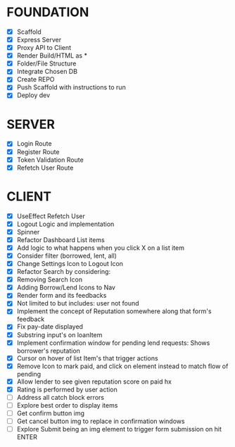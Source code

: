 # FOUNDATION

- [x] Scaffold
- [x] Express Server
- [x] Proxy API to Client
- [x] Render Build/HTML as \*
- [x] Folder/File Structure
- [x] Integrate Chosen DB
- [x] Create REPO
- [x] Push Scaffold with instructions to run
- [x] Deploy dev

# SERVER

- [x] Login Route
- [x] Register Route
- [x] Token Validation Route
- [x] Refetch User Route

# CLIENT

- [x] UseEffect Refetch User
- [x] Logout Logic and implementation
- [x] Spinner
- [x] Refactor Dashboard List items
- [x] Add logic to what happens when you click X on a list item
- [x] Consider filter (borrowed, lent, all)
- [x] Change Settings Icon to Logout Icon
- [x] Refactor Search by considering:
- [x] Removing Search Icon
- [x] Adding Borrow/Lend Icons to Nav
- [x] Render form and its feedbacks
- [x] Not limited to but includes: user not found
- [x] Implement the concept of Reputation somewhere along that form's feedback
- [x] Fix pay-date displayed
- [x] Substring input's on loanItem
- [x] Implement confirmation window for pending lend requests: Shows borrower's reputation
- [x] Cursor on hover of list Item's that trigger actions
- [x] Remove Icon to mark paid, and click on element instead to match flow of pending
- [x] Allow lender to see given reputation score on paid hx
- [x] Rating is performed by user action
- [ ] Address all catch block errors
- [ ] Explore best order to display items
- [ ] Get confirm button img
- [ ] Get cancel button img to replace in confirmation windows
- [ ] Explore Submit being an img element to trigger form submission on hit ENTER
